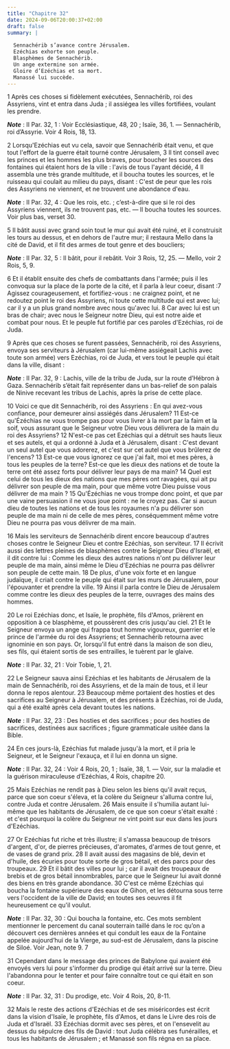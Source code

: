 ```yaml
---
title: "Chapitre 32"
date: 2024-09-06T20:00:37+02:00
draft: false
summary: |
  
  Sennachérib s’avance contre Jérusalem.
  Ezéchias exhorte son peuple.
  Blasphèmes de Sennachérib.
  Un ange extermine son armée.
  Gloire d’Ezéchias et sa mort.
  Manassé lui succède.
---
```



1 Après ces choses si fidèlement exécutées, Sennachérib, roi des Assyriens, vint et entra dans Juda ; il assiégea les villes fortifiées, voulant les prendre.

***Note*** :  II Par. 32, 1 : Voir Ecclésiastique, 48, 20 ; Isaïe, 36, 1. ― Sennachérib, roi d’Assyrie. Voir 4 Rois, 18, 13.

2 Lorsqu'Ezéchias eut vu cela, savoir que Sennachérib était venu, et que tout l'effort de la guerre était tourné contre Jérusalem, 3 Il tint conseil avec les princes et les hommes les plus braves, pour boucher les sources des fontaines qui étaient hors de la ville : l'avis de tous l'ayant décidé, 4 Il assembla une très grande multitude, et il boucha toutes les sources, et le ruisseau qui coulait au milieu du pays, disant : C'est de peur que les rois des Assyriens ne viennent, et ne trouvent une abondance d'eau.

***Note*** :  II Par. 32, 4 : Que les rois, etc. ; c’est-à-dire que si le roi des Assyriens viennent, ils ne trouvent pas, etc. ― Il boucha toutes les sources. Voir plus bas, verset 30.

5 Il bâtit aussi avec grand soin tout le mur qui avait été ruiné, et il construisit les tours au dessus, et en dehors de l'autre mur; il restaura Mello dans la cité de David, et il fit des armes de tout genre et des boucliers;

***Note*** :  II Par. 32, 5 : Il bâtit, pour il rebâtit. Voir 3 Rois, 12, 25. ― Mello, voir 2 Rois, 5, 9.

6 Et il établit ensuite des chefs de combattants dans l'armée; puis il les convoqua sur la place de la porte de la cité, et il parla à leur coeur, disant :7 Agissez courageusement, et fortifiez-vous : ne craignez point, et ne redoutez point le roi des Assyriens, ni toute cette multitude qui est avec lui; car il y a un plus grand nombre avec nous qu'avec lui. 8 Car avec lui est un bras de chair; avec nous le Seigneur notre Dieu, qui est notre aide et combat pour nous. Et le peuple fut fortifié par ces paroles d'Ezéchias, roi de Juda.


9 Après que ces choses se furent passées, Sennachérib, roi des Assyriens, envoya ses serviteurs à Jérusalem (car lui-même assiégeait Lachis avec toute son armée) vers Ezéchias, roi de Juda, et vers tout le peuple qui était dans la ville, disant :

***Note*** :  II Par. 32, 9 : Lachis, ville de la tribu de Juda, sur la route d’Hébron à Gaza. Sennachérib s’était fait représenter dans un bas-relief de son palais de Ninive recevant les tribus de Lachis, après la prise de cette place.

10 Voici ce que dit Sennachérib, roi des Assyriens : En qui avez-vous confiance, pour demeurer ainsi assiégés dans Jérusalem? 11 Est-ce qu'Ézéchias ne vous trompe pas pour vous livrer à la mort par la faim et la soif, vous assurant que le Seigneur votre Dieu vous délivrera de la main du roi des Assyriens? 12 N'est-ce pas cet Ezéchias qui a détruit ses hauts lieux et ses autels, et qui a ordonné à Juda et à Jérusalem, disant : C'est devant un seul autel que vous adorerez, et c'est sur cet autel que vous brûlerez de l'encens? 13 Est-ce que vous ignorez ce que j'ai fait, moi et mes pères, à tous les peuples de la terre? Est-ce que les dieux des nations et de toute la terre ont été assez forts pour délivrer leur pays de ma main? 14 Quel est celui de tous les dieux des nations que mes pères ont ravagées, qui ait pu délivrer son peuple de ma main, pour que même votre Dieu puisse vous délivrer de ma main ? 15 Qu'Ézéchias ne vous trompe donc point, et que par une vaine persuasion il ne vous joue point : ne le croyez pas.
Car si aucun dieu de toutes les nations et de tous les royaumes n'a pu délivrer son peuple de ma main ni de celle de mes pères, conséquemment même votre Dieu ne pourra pas vous délivrer de ma main.


16 Mais les serviteurs de Sennachérib dirent encore beaucoup d'autres choses contre le Seigneur Dieu et contre Ezéchias, son serviteur. 17 Il écrivit aussi des lettres pleines de blasphèmes contre le Seigneur Dieu d'Israël, et il dit contre lui : Comme les dieux des autres nations n'ont pu délivrer leur peuple de ma main, ainsi même le Dieu d'Ezéchias ne pourra pas délivrer son peuple de cette main. 18 De plus, d'une voix forte et en langue judaïque, il criait contre le peuple qui était sur les murs de Jérusalem, pour l'épouvanter et prendre la ville. 19 Ainsi il parla contre le Dieu de Jérusalem comme contre les dieux des peuples de la terre, ouvrages des mains des hommes.


20 Le roi Ezéchias donc, et Isaïe, le prophète, fils d'Amos, prièrent en opposition à ce blasphème, et poussèrent des cris jusqu'au ciel. 21 Et le Seigneur envoya un ange qui frappa tout homme vigoureux, guerrier et le prince de l'armée du roi des Assyriens; et Sennachérib retourna avec ignominie en son pays. Or, lorsqu'il fut entré dans la maison de son dieu, ses fils, qui étaient sortis de ses entrailles, le tuèrent par le glaive.

***Note*** :  II Par. 32, 21 : Voir Tobie, 1, 21.

22 Le Seigneur sauva ainsi Ezéchias et les habitants de Jérusalem de la main de Sennachérib, roi des Assyriens, et de la main de tous, et il leur donna le repos alentour. 23 Beaucoup même portaient des hosties et des sacrifices au Seigneur à Jérusalem, et des présents à Ezéchias, roi de Juda, qui a été exalté après cela devant toutes les nations.

***Note*** :  II Par. 32, 23 : Des hosties et des sacrifices ; pour des hosties de sacrifices, destinées aux sacrifices ; figure grammaticale usitée dans la Bible.


24 En ces jours-là, Ezéchias fut malade jusqu'à la mort, et il pria le Seigneur, et le Seigneur l'exauça, et il lui en donna un signe.

***Note*** :  II Par. 32, 24 : Voir 4 Rois, 20, 1 ; Isaïe, 38, 1. ― Voir, sur la maladie et la guérison miraculeuse d’Ezéchias, 4 Rois, chapitre 20.

25 Mais Ezéchias ne rendit pas à Dieu selon les biens qu'il avait reçus, parce que son coeur s'éleva, et la colère du Seigneur s'alluma contre lui, contre Juda et contre Jérusalem. 26 Mais ensuite il s'humilia autant lui-même que les habitants de Jérusalem, de ce que son coeur s'était exalté : et c'est pourquoi la colère du Seigneur ne vint point sur eux dans les jours d'Ezéchias.


27 Or Ezéchias fut riche et très illustre; il s'amassa beaucoup de trésors d'argent, d'or, de pierres précieuses, d'aromates, d'armes de tout genre, et de vases de grand prix. 28 Il avait aussi des magasins de blé, devin et d'huile, des écuries pour toute sorte de gros bétail, et des parcs pour des troupeaux. 29 Et il bâtit des villes pour lui ; car il avait des troupeaux de brebis et de gros bétail innombrables, parce que le Seigneur lui avait donné des biens en très grande abondance. 30 C'est ce même Ezéchias qui boucha la fontaine supérieure des eaux de Gihon, et les détourna sous terre vers l'occident de la ville de David; en toutes ses oeuvres il fit heureusement ce qu'il voulut.

***Note*** :  II Par. 32, 30 : Qui boucha la fontaine, etc. Ces mots semblent mentionner le percement du canal souterrain taillé dans le roc qu’on a découvert ces dernières années et qui conduit les eaux de la Fontaine appelée aujourd’hui de la Vierge, au sud-est de Jérusalem, dans la piscine de Siloé. Voir Jean, note 9. 7

31 Cependant dans le message des princes de Babylone qui avaient été envoyés vers lui pour s'informer du prodige qui était arrivé sur la terre. Dieu l'abandonna pour le tenter et pour faire connaître tout ce qui était en son coeur.

***Note*** :  II Par. 32, 31 : Du prodige, etc. Voir 4 Rois, 20, 8-11.


32 Mais le reste des actions d'Ezéchias et de ses miséricordes est écrit dans la vision d'Isaïe, le prophète, fils d'Amos, et dans le Livre des rois de Juda et d'Israël. 33 Ezéchias dormit avec ses pères, et on l'ensevelit au dessus du sépulcre des fils de David : tout Juda célébra ses funérailles, et tous les habitants de Jérusalem ; et Manassé son fils régna en sa place.

